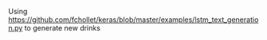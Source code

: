 Using https://github.com/fchollet/keras/blob/master/examples/lstm_text_generation.py to generate new drinks
